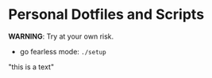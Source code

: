 # Personal Dotfiles and Scripts

**WARNING**: Try at your own risk.

* go fearless mode: `./setup`

"this is a text"

